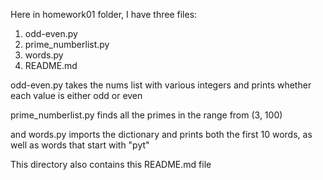 Here in homework01 folder, I have three files:

1. odd-even.py
2. prime_numberlist.py
3. words.py 
4. README.md

odd-even.py takes the nums list with various integers and prints whether each value is either odd or even

prime_numberlist.py finds all the primes in the range from (3, 100)

and words.py imports the dictionary and prints both the first 10 words, as well as words that start with "pyt"

This directory also contains this README.md file
